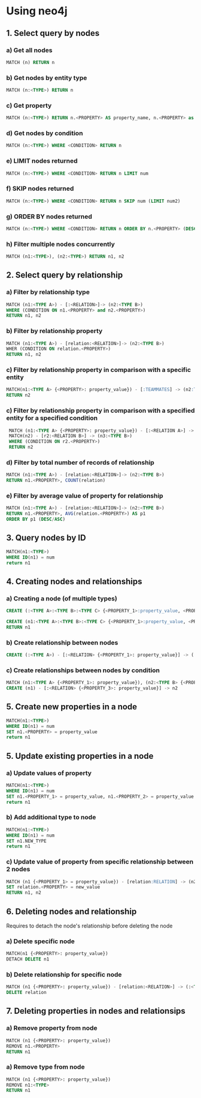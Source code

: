 # Using neo4j

## 1. Select query by nodes

### a) Get all nodes

```sql
MATCH (n) RETURN n
```

### b) Get nodes by entity type

``` sql
MATCH (n:<TYPE>) RETURN n
```

### c) Get property 

``` sql
MATCH (n:<TYPE>) RETURN n.<PROPERTY> AS property_name, n.<PROPERTY> as property_name
```

### d) Get nodes by condition

```sql
MATCH (n:<TYPE>) WHERE <CONDITION> RETURN n
```

### e) LIMIT nodes returned

```sql
MATCH (n:<TYPE>) WHERE <CONDITION> RETURN n LIMIT num
```


### f) SKIP nodes returned

```sql
MATCH (n:<TYPE>) WHERE <CONDITION> RETURN n SKIP num (LIMIT num2)
```

### g) ORDER BY nodes returned

```sql
MATCH (n:<TYPE>) WHERE <CONDITION> RETURN n ORDER BY n.<PROPERTY> (DESC/ASC)
``` 

### h) Filter multiple nodes concurrently

```sql
MATCH (n1:<TYPE>), (n2:<TYPE>) RETURN n1, n2
```

## 2. Select query by relationship

### a) Filter by relationship type

```sql
MATCH (n1:<TYPE A>) - [:<RELATION>]-> (n2:<TYPE B>)
WHERE (CONDITION ON n1.<PROPERTY> and n2.<PROPERTY>)
RETURN n1, n2
```
 
### b) Filter by relationship property

```sql
MATCH (n1:<TYPE A>) - [relation:<RELATION>]-> (n2:<TYPE B>)
WHER (CONDITION ON relation.<PROPERTY>)
RETURN n1, n2
```

### c) Filter by relationship property in comparison with a specific entity

 ```sql
 MATCH(n1:<TYPE A> {<PROPERTY>: property_value}) - [:TEAMMATES] -> (n2:TYPE A)
 RETURN n2
 ```

### c) Filter by relationship property in comparison with a specified entity for a specified condition

```sql
 MATCH (n1:<TYPE A> {<PROPERTY>: property_value}) - [:<RELATION A>] -> (n2:TYPE A)
 MATCH(n2) - [r2:<RELATION B>] -> (n3:<TYPE B>)
 WHERE (CONDITION ON r2.<PROPERTY>)
 RETURN n2
```

### d) Filter by total number of records of relationship

```sql
MATCH (n1:<TYPE A>) - [relation:<RELATION>]-> (n2:<TYPE B>)
RETURN n1.<PROPERTY>, COUNT(relation)
```

### e) Filter by average value of property for relationship

```sql
MATCH (n1:<TYPE A>) - [relation:<RELATION>]-> (n2:<TYPE B>)
RETURN n1.<PROPERTY>, AVG(relation.<PROPERTY>) AS p1
ORDER BY p1 (DESC/ASC)
```

## 3. Query nodes by ID

```sql
MATCH(n1:<TYPE>)
WHERE ID(n1) = num
return n1
```

## 4. Creating nodes and relationships

### a) Creating a node (of multiple types)

```sql
CREATE (:<TYPE A>:<TYPE B>:<TYPE C> {<PROPERTY_1>:property_value, <PROPERTY_2>:property_value})
```

```sql
CREATE (n1:<TYPE A>:<TYPE B>:<TYPE C> {<PROPERTY_1>:property_value, <PROPERTY_2>:property_value})
RETURN n1
```

### b) Create relationship between nodes

```sql
CREATE (:<TYPE A>) - [:<RELATION> {<PROPERTY_1>: property_value}] -> (:<TYPE B> {<PROPERTY_2>: property_value})
```

### c) Create relationships between nodes by condition

```sql
MATCH (n1:<TYPE A> {<PROPERTY_1>: property_value}), (n2:<TYPE B> {<PROPERTY_2>: property_value})
CREATE (n1) - [:<RELATION> {<PROPERTY_3>: property_value}] -> n2
```

## 5. Create new properties in a node

```sql
MATCH(n1:<TYPE>)
WHERE ID(n1) = num
SET n1.<PROPERTY> = property_value
return n1
```

## 5. Update existing properties in a node

### a) Update values of property

```sql
MATCH(n1:<TYPE>)
WHERE ID(n1) = num
SET n1.<PROPERTY_1> = property_value, n1.<PROPERTY_2> = property_value
return n1
```

### b) Add additional type to node

```sql
MATCH(n1:<TYPE>)
WHERE ID(n1) = num
SET n1.NEW_TYPE
return n1
```

### c) Update value of property from specific relationship between 2 nodes

```sql
MATCH (n1 {<PROPERTY_1> = property_value}) - [relation:RELATION] -> (n2:<TYPE>)
SET relation.<PROPERTY> = new_value
RETURN n1, n2
```

## 6. Deleting nodes and relationship

Requires to detach the node's relationship before deleting the node

### a) Delete specific node

```sql
MATCH(n1 {<PROPERTY>: property_value})
DETACH DELETE n1
```

### b) Delete relationship for specific node

```sql
MATCH (n1 {<PROPERTY>: property_value}) - [relation:<RELATION>] -> (:<TYPE>)
DELETE relation
``` 

## 7. Deleting properties in nodes and relationsips

### a) Remove property from node
```sql
MATCH (n1 {<PROPERTY>: property_value})
REMOVE n1.<PROPERTY>
RETURN n1
```

### a) Remove type from node
```sql
MATCH (n1 {<PROPERTY>: property_value})
REMOVE n1:<TYPE>
RETURN n1
```